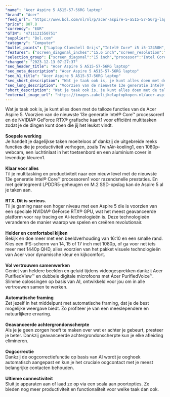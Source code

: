 ```yaml
---
"name": "Acer Aspire 5 A515-57-56RG laptop"
"brand": "Acer"
"feed_url": "https://www.bol.com/nl/nl/p/acer-aspire-5-a515-57-56rg-laptop/9300000158718804"
"price": 807.8
"currency": "EUR"
"GTIN": "4711121550751"
"supplier": "Bol.com"
"category": "Computer"
"bullet_points": ["Laptop Clamshell Grijs","Intel® Core™ i5 i5-12450H","39,6 cm (15.6\") Full HD 1920 x 1080 Pixels IPS LED backlight 16:9","16 GB DDR4-SDRAM","512 GB SSD","Intel® UHD Graphics","Ethernet LAN 10,1000,100 Mbit/s Bluetooth","Lithium-Ion (Li-Ion)","Windows 11 Home 64-bit"]
"features": {"screen_diagonal_inches":"15.6 inch","screen_resolution":"1920 x 1080 Pixels","processor_family":"Intel® Core™ i5","memory_size":"16 GB","memory_type":"DDR4-SDRAM","total_storage_space":"512 GB","operating_system":"Windows 11 Home","width":"362,9 mm","depth":"237,8 mm","height":"17,9 mm","weight":"1,77 kg"}
"selection_group": {"screen_diagonal":"15 inch","processor":"Intel Core i5","changed_price_past_3_days":false,"product_family":"Aspire"}
"changed": "2023-12-13 07:27:37"
"seo_header_title": "Acer Aspire 5 A515-57-56RG laptop"
"seo_meta_description": "Acer Aspire 5 A515-57-56RG laptop"
"seo_h1_title": "Acer Aspire 5 A515-57-56RG laptop"
"seo_short_description": "Wat je taak ook is, je kunt alles doen met de talloze functies van de Acer Aspire 5."
"seo_long_description": "Voorzien van de nieuwste 13e generatie Intel® Core™ processoren1 en de NVIDIA® GeForce RTX® grafische kaart1 voor efficiënt multitasken zodat je de dingen kunt doen die jij het leukst vindt. <br /> <br /> <b>Soepele werking</b> <br />Je handelt je dagelijkse taken moeiteloos af dankzij de uitgebreide reeks functies die je productiviteit verhogen, zoals TwinAir-koeling1, een 1080p-webcam, een luchtinlaat in het toetsenbord en een aluminium cover in levendige kleuren1. <br /> <br /> <b>Klaar voor alles</b> <br />Til je multitasking en productiviteit naar een nieuw level met de nieuwste 13e generatie Intel® Core™ processoren1 voor razendsnelle prestaties. En met geïntegreerd LPDDR5-geheugen en M. 2 SSD-opslag kan de Aspire 5 al je taken aan. <br /> <br /> <b>RTX. Dit is serieus. </b> <br />Til je gaming naar een hoger niveau met een Aspire 5 die is voorzien van een speciale NVIDIA® GeForce RTX® GPU, wat het meest geavanceerde platform voor ray tracing en Ai-technologieën is. Deze technologieën veranderen de manier waarop we spelen en creëren revolutionair. <br /> <br /> <b>Helder en comfortabel kijken</b> <br />Bekijk en doe meer met een beeldverhouding van 16:10 en een smalle rand. Kies een IPS-scherm van 14, 15 of 17 inch met 1080p, of ga voor net iets meer met 1440p QHD, alles voorzien van het pakket visuele technologieën van Acer voor dynamische kleur en kijkcomfort. <br /> <br /> <b>Vol vertrouwen samenwerken</b> <br />Geniet van heldere beelden en geluid tijdens videogesprekken dankzij Acer PurifiedView™ en dubbele digitale microfoons met Acer PurifiedVoice™. Slimme oplossingen op basis van AI, ontwikkeld voor jou om in alle vertrouwen samen te werken. <br /> <br /> <b>Automatische framing</b> <br />Zet jezelf in het middelpunt met automatische framing, dat je de best mogelijke weergave biedt. Zo profiteer je van een meeslependere en natuurlijkere ervaring. <br /> <br /> <b>Geavanceerde achtergrondonscherpte</b> <br />Als je je geen zorgen hoeft te maken over wat er achter je gebeurt, presteer je beter. Dankzij geavanceerde achtergrondonscherpte kun je elke afleiding elimineren. <br /> <br /> <b>Oogcorrectie</b> <br />Dankzij de oogcorrectiefunctie op basis van AI wordt je ooghoek automatisch aangepast en kun je het cruciale oogcontact met je meest belangrijke contacten behouden. <br /> <br /> <b>Ultieme connectiviteit</b> <br />Sluit je apparaten aan of laad ze op via een scala aan poortopties. Ze bieden nog meer productiviteit en functionaliteit voor welke taak dan ook."
"short_description": "Wat je taak ook is, je kunt alles doen met de talloze functies van de Acer Aspire 5. Voorzien van de nieuwste 13e generatie Intel® Core™ processoren1 en de NVIDIA® GeForce RTX® grafische kaart1 voor efficiënt multitasken zodat je de dingen kunt doen die jij het leukst vindt. Soepele werking Je handelt je dagelijkse taken moeiteloos af dankzij de uitgebreide reeks functies die je productiviteit verhogen, zoals TwinAir-koeling1, een 1080p-webcam, een luchtinlaat in het toetsenbord en een aluminium cover in levendige kleuren1. Klaar voor alles Til je multitasking en productiviteit naar een nieuw level met de nieuwste 13e generatie Intel® Core™ processoren1 voor razendsnelle prestaties. En met geïntegreerd LPDDR5-geheugen en M.2 SSD-opslag kan de Aspire 5 al je taken aan. RTX. Dit is serieus. Til je gaming naar een hoger niveau met een Aspire 5 die is voorzien van een speciale NVIDIA® GeForce RTX® GPU, wat het meest geavanceerde platform voor ray tracing en Ai-technologieën is. Deze technologieën veranderen de manier waarop we spelen en creëren revolutionair. Helder en comfortabel kijken Bekijk en doe meer met een beeldverhouding van 16:10 en een smalle rand. Kies een IPS-scherm van 14, 15 of 17 inch met 1080p, of ga voor net iets meer met 1440p QHD, alles voorzien van het pakket visuele technologieën van Acer voor dynamische kleur en kijkcomfort. Vol vertrouwen samenwerken Geniet van heldere beelden en geluid tijdens videogesprekken dankzij Acer PurifiedView™ en dubbele digitale microfoons met Acer PurifiedVoice™. Slimme oplossingen op basis van AI, ontwikkeld voor jou om in alle vertrouwen samen te werken. Automatische framing Zet jezelf in het middelpunt met automatische framing, dat je de best mogelijke weergave biedt. Zo profiteer je van een meeslependere en natuurlijkere ervaring. Geavanceerde achtergrondonscherpte Als je je geen zorgen hoeft te maken over wat er achter je gebeurt, presteer je beter. Dankzij geavanceerde achtergrondonscherpte kun je elke afleiding elimineren. Oogcorrectie Dankzij de oogcorrectiefunctie op basis van AI wordt je ooghoek automatisch aangepast en kun je het cruciale oogcontact met je meest belangrijke contacten behouden. Ultieme connectiviteit Sluit je apparaten aan of laad ze op via een scala aan poortopties. Ze bieden nog meer productiviteit en functionaliteit voor welke taak dan ook."
"external_image_url": "https://images.zakelijkelaptopkopen.nl/acer-aspire-5-a515-57-56rg-laptop.webp"
---
```


Wat je taak ook is, je kunt alles doen met de talloze functies van de Acer Aspire 5. Voorzien van de nieuwste 13e generatie Intel® Core™ processoren1 en de NVIDIA® GeForce RTX® grafische kaart1 voor efficiënt multitasken zodat je de dingen kunt doen die jij het leukst vindt. <br /> <br /> <b>Soepele werking</b> <br />Je handelt je dagelijkse taken moeiteloos af dankzij de uitgebreide reeks functies die je productiviteit verhogen, zoals TwinAir-koeling1, een 1080p-webcam, een luchtinlaat in het toetsenbord en een aluminium cover in levendige kleuren1. <br /> <br /> <b>Klaar voor alles</b> <br />Til je multitasking en productiviteit naar een nieuw level met de nieuwste 13e generatie Intel® Core™ processoren1 voor razendsnelle prestaties. En met geïntegreerd LPDDR5-geheugen en M.2 SSD-opslag kan de Aspire 5 al je taken aan. <br /> <br /> <b>RTX. Dit is serieus.</b> <br />Til je gaming naar een hoger niveau met een Aspire 5 die is voorzien van een speciale NVIDIA® GeForce RTX® GPU, wat het meest geavanceerde platform voor ray tracing en Ai-technologieën is. Deze technologieën veranderen de manier waarop we spelen en creëren revolutionair. <br /> <br /> <b>Helder en comfortabel kijken</b> <br />Bekijk en doe meer met een beeldverhouding van 16:10 en een smalle rand. Kies een IPS-scherm van 14, 15 of 17 inch met 1080p, of ga voor net iets meer met 1440p QHD, alles voorzien van het pakket visuele technologieën van Acer voor dynamische kleur en kijkcomfort. <br /> <br /> <b>Vol vertrouwen samenwerken</b> <br />Geniet van heldere beelden en geluid tijdens videogesprekken dankzij Acer PurifiedView™ en dubbele digitale microfoons met Acer PurifiedVoice™. Slimme oplossingen op basis van AI, ontwikkeld voor jou om in alle vertrouwen samen te werken. <br /> <br /> <b>Automatische framing</b> <br />Zet jezelf in het middelpunt met automatische framing, dat je de best mogelijke weergave biedt. Zo profiteer je van een meeslependere en natuurlijkere ervaring. <br /> <br /> <b>Geavanceerde achtergrondonscherpte</b> <br />Als je je geen zorgen hoeft te maken over wat er achter je gebeurt, presteer je beter. Dankzij geavanceerde achtergrondonscherpte kun je elke afleiding elimineren. <br /> <br /> <b>Oogcorrectie</b> <br />Dankzij de oogcorrectiefunctie op basis van AI wordt je ooghoek automatisch aangepast en kun je het cruciale oogcontact met je meest belangrijke contacten behouden. <br /> <br /> <b>Ultieme connectiviteit</b> <br />Sluit je apparaten aan of laad ze op via een scala aan poortopties. Ze bieden nog meer productiviteit en functionaliteit voor welke taak dan ook.